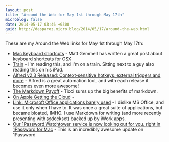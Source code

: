 ```yaml
---
layout: post
title: "Around the Web for May 1st through May 17th"
microblog: false
date: 2014-05-17 03:46 +0300
guid: http://desparoz.micro.blog/2014/05/17/around-the-web.html
---
```

<p>These are my Around the Web links for May 1st through May 17th:</p>
<ul>
<li><a href="http://mattgemmell.com/mac-keyboard-shortcuts/">Mac keyboard shortcuts</a> - Matt Gemmell has written a great post about keyboard shortcuts for OSX</li>
<li><a href="http://xkcd.com/1366/">Train</a> - I&#039;m reading this, and I&#039;m on a train. Sitting next to a guy also reading this on his iPad.</li>
<li><a href="http://blog.alfredapp.com/2014/05/08/alfred-v2-3-released-context-sensitive-hotkeys-external-triggers-and-more/">Alfred v2.3 Released: Context-sensitive hotkeys, external triggers and more</a> - Alfred is a great automation tool, and with each release it becomes even more awesome!</li>
<li><a href="http://www.hiltmon.com/blog/2014/04/27/the-markdown-payoff/">The Markdown Payoff</a> - Ticci sums up the big benefits of markdown.</li>
<li><a href="http://www.forbes.com/sites/markrogowsky/2014/05/06/new-yorks-top-vc-says-apple-doesnt-get-the-cloud-hes-mostly-wrong/">On Apple Getting the Cloud</a> - </li>
<li><a href="http://www.pcworld.com/article/2150984/microsoft-office-applications-barely-used-by-many-employees.html">Link: Microsoft Office applications barely used</a> - I dislike MS Office, and use it only when I have to. It was once a great suite of applications, but became bloated, IMHO. I use Markdown for writing (and more recently presenting with @deckset) backed up by iWork apps.</li>
<li><a href="http://blog.agilebits.com/2014/04/30/1password-mac-watchtower/">Our 1Password Watchtower service is now looking out for you, right in 1Password for Mac</a> - This is an incredibly awesome update on 1Password</li>

</ul>
